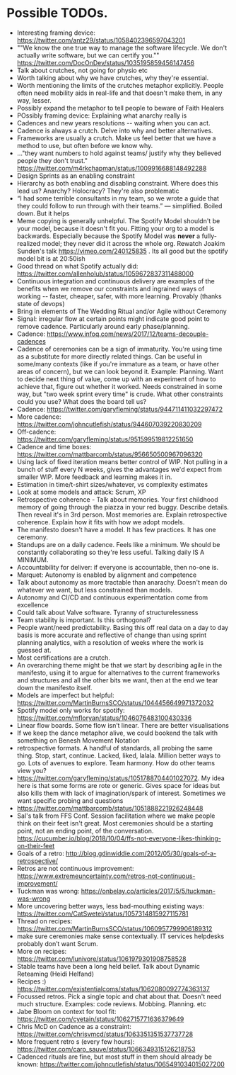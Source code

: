 # Possible TODOs.

* Interesting framing device: https://twitter.com/antz29/status/1058402396597043201
* ""We know the one true way to manage the software lifecycle. We don't actually write software, but we can certify you."" https://twitter.com/DocOnDev/status/1035195859456147456
* Talk about crutches, not going for physio etc
* Worth talking about why we have crutches, why they're essential.
* Worth mentioning the limits of the crutches metaphor explicitly. People often need mobility aids in real-life and that doesn't make them, in any way, lesser.
* Possibly expand the metaphor to tell people to beware of Faith Healers
* POssibly framing device: Explaining what anarchy really is
* Cadences and new years resolutions -- waiting when you can act.
* Cadence is always a crutch. Delve into why and better alternatives.
* Frameworks are usually a crutch. Make us feel better that we have a method to use, but often before we know why.
* ..."they want numbers to hold against teams/ justify why they believed people they don't trust." https://twitter.com/m4rkchapman/status/1009916688148492288
* Design Sprints as an enabling constraint
* Hierarchy as both enabling and disabling constraint. Where does this lead us? Anarchy? Holocracy? They're also problematic
* “I had some terrible consultants in my team, so we wrote a guide that they could follow to run through with their teams.” — simplified. Boiled down. But it helps
* Meme copying is generally unhelpful. The Spotify Model shouldn't be your model, because it doesn't fit you. Fitting your org to a model is backwards. Especially because the Spotify Model was **never** a fully-realized model; they never did it across the whole org. Rewatch Joakim Sunden's talk  https://vimeo.com/240125835 . Its all good but the spotify model bit is at 20:50ish
* Good thread on what Spotify actually did: https://twitter.com/allenholub/status/1059672837311488000
* Continuous integration and continuous delivery are examples of the benefits when we remove our constraints and ingrained ways of working -- faster, cheaper, safer, with more learning. Provably (thanks state of devops)
* Bring in elements of The Wedding Ritual and/or Agile without Ceremony
* Signal: irregular flow at certain points might indicate good point to remove cadence. Particularly around early phase/planning.
* Cadence: https://www.infoq.com/news/2017/12/teams-decouple-cadences
* Cadence of ceremonies can be a sign of immaturity. You're using time as a substitute for more directly related things. Can be useful in some/many contexts (like if you're immature as a team, or have other areas of concern), but we can look beyond it. Example: Planning. Want to decide next thing of value, come up with an experiment of how to achieve that, figure out whether it worked. Needs constrained in some way, but "two week sprint every time" is crude. What other constraints could you use? What does the board tell us?
* Cadence: https://twitter.com/garyfleming/status/944711411032297472
* More cadence: https://twitter.com/johncutlefish/status/944607039220830209
* Off-cadence: https://twitter.com/garyfleming/status/951599519812251650
* Cadence and time boxes: https://twitter.com/mattbarcomb/status/956650500967096320
* Using lack of fixed iteration means better control of WIP. Not pulling in a bunch of stuff every N weeks, gives the advantages we'd expect from smaller WIP. More feedback and learning makes it in.
* Estimation in time/t-shirt sizes/whatever, vs complexity estimates
* Look at some models and attack: Scrum, XP
* Retrospective coherence - Talk about memories. Your first childhood memory of going through the piazza in your red buggy. Describe details. Then reveal it's in 3rd person. Most memories are. Explain retrospective coherence. Explain how it fits with how we adopt models.
* The manifesto doesn't have a model. It has few practices. It has one ceremony.
* Standups are on a daily cadence. Feels like a minimum. We should be constantly collaborating so they're less useful. Talking daily IS A MINIMUM.
* Accountability for deliver: if everyone is accountable, then no-one is.
* Marquet: Autonomy is enabled by alignment and competence
* Talk about autonomy as more tractable than anarachy. Doesn't mean do whatever we want, but less constrained than models.
* Autonomy and CI/CD and continuous experimentation come from excellence
* Could talk about Valve software. Tyranny of structurelessness
* Team stability is important. Is this orthogonal?
* People want/need predictability. Basing this off real data on a day to day basis is more accurate and reflective of change than using sprint planning analytics, with a resolution of weeks where the work is guessed at.
* Most certifications are a crutch.
* An overarching theme might be that we start by describing agile in the manifesto, using it to argue for alternatives to the current frameworks and structures and all the other bits we want, then at the end we tear down the manifesto itself.
* Models are imperfect but helpful: https://twitter.com/MartinBurnsSCO/status/1044456649971372032
* Spotify model only works for spotify: https://twitter.com/mfloryan/status/1046076483100430336
* Linear flow boards. Some flow isn’t linear. There are better visualisations
* If we keep the dance metaphor alive, we could bookend the talk with something on Benesh Movement Notation
* retrospective formats. A handful of standards, all probing the same thing. Stop, start, continue. Lacked, liked, lalala. Million better ways to go. Lots of avenues to explore. Team harmony. How do other teams view you?
* https://twitter.com/garyfleming/status/1051788704401027072. My idea here is that some forms are rote or generic. Gives space for ideas but also kills them with lack of imagination/spark of interest. Sometimes we want specific probing and questions
* https://twitter.com/mattbarcomb/status/1051888221926248448
* Sal's talk from FFS Conf.  Session facilitation where we make people think on their feet isn't great. Most ceremonies should be a starting point, not an ending point, of the conversation.  https://cucumber.io/blog/2018/10/04/ffs-not-everyone-likes-thinking-on-their-feet
* Goals of a retro: http://blog.gdinwiddie.com/2012/05/30/goals-of-a-retrospective/
* Retros are not continuous improvement: https://www.extremeuncertainty.com/retros-not-continuous-improvement/
* Tuckman was wrong: https://onbelay.co/articles/2017/5/5/tuckman-was-wrong
* More uncovering better ways, less bad-mouthing existing ways: https://twitter.com/CatSwetel/status/1057314815927115781
* Thread on recipes: https://twitter.com/MartinBurnsSCO/status/1060957799906189312
* make sure ceremonies make sense  contextually. IT services helpdesks probably don’t want Scrum.
* More on recipes: https://twitter.com/lunivore/status/1061979301908758528
* Stable teams have been a long held belief. Talk about Dynamic Reteaming (Heidi Helfand)
* Recipes :) https://twitter.com/existentialcoms/status/1062080092774363137
* Focussed retros. Pick a single topic and chat about that. Doesn't need much structure. Examples: code reviews. Mobbing. Planning. etc
* Jabe Bloom on context for tool fit: https://twitter.com/cyetain/status/1062715771636379649
* Chris McD on Cadence as a constraint: https://twitter.com/chrisvmcd/status/1063351351537737728
* More frequent retro s (every few hours): https://twitter.com/caro_sauve/status/1066349315126218753
* Cadenced rituals are fine, but most stuff in them should already be known: https://twitter.com/johncutlefish/status/1065491034015027200
